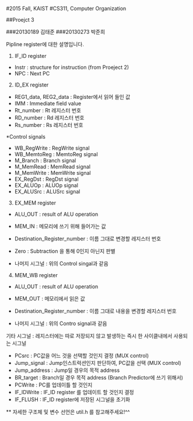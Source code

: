 

#2015 Fall, KAIST
#CS311, Computer Organization

##Proejct 3

###20130189 김태준
###20130273 박준희


Pipline register에 대한 설명입니다.



1) IF_ID register

 - Instr : structure for instruction (from Proeject 2)
 - NPC : Next PC

2) ID_EX register
 
 - REG1_data, REG2_data : Register에서 읽어 들인 값
 - IMM : Immediate field value
 - Rt_number : Rt 레지스터 번호
 - RD_number : Rd 레지스터 번호
 - Rs_number : Rs 레지스터 번호
 
 *Control signals
 - WB_RegWrite : RegWrite signal
 - WB_MemtoReg : MemtoReg signal
 - M_Branch : Branch signal
 - M_MemRead : MemRead signal
 - M_MemWrite : MemWrite signal
 - EX_RegDst : RegDst signal
 - EX_ALUOp : ALUOp signal
 - EX_ALUSrc : ALUSrc signal


3) EX_MEM register

 - ALU_OUT : result of ALU operation
 - MEM_IN : 메모리에 쓰기 위해 들어가는 값
 - Destination_Register_number : 이름 그대로 변경할 레지스터 번호

 - Zero : Subtraction 을 통해 0인지 아닌지 판별
 - 나머지 시그널 : 위의 Control singal과 같음

4) MEM_WB register

 - ALU_OUT : result of ALU operation
 - MEM_OUT : 메모리에서 읽은 값
 - Destination_Register_number : 이름 그대로 내용을 변경할 레지스터 번호

 - 나머지 시그널 : 위의 Contro signal과 같음


 기타 시그널 : 레지스터에는 따로 저장되지 않고 발생하는 즉시 한 사이클내에서 사용되는 시그널

  - PCsrc : PC값을 어느 것을 선택할 것인지 결정 (MUX control)
  - Jump_signal : Jump인스트럭션인지 판단하여, PC값을 선택 (MUX control)
  - Jump_address : Jump일 경우의 목적 address
  - BR_target : Branch일 경우 목적 address (Branch Predictor에 쓰기 위해서)
  - PCWrite : PC를 업데이틀 할 것인지
  - IF_IDWrite : IF_ID register 를 업데이트 할 것인지 결정
  - IF_FLUSH : IF_ID register에 저장된 시그널을 초기화



 ** 자세한 구조체 및 변수 선언은 util.h 를 참고해주세요!^^
